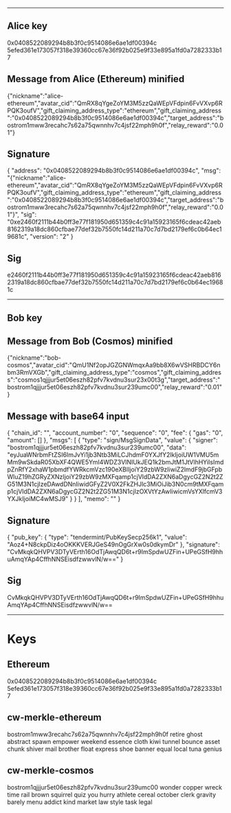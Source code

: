 ------------------------
## Alice key

0x0408522089294b8b3f0c9514086e6ae1df00394c
5efed361e173057f318e39360cc67e36f92b025e9f33e895a1fd0a7282333b17

## Message from Alice (Ethereum) minified
{"nickname":"alice-ethereum","avatar_cid":"QmRX8qYgeZoYM3M5zzQaWEpVFdpin6FvVXvp6RPQK3oufV","gift_claiming_address_type":"ethereum","gift_claiming_address":"0x0408522089294b8b3f0c9514086e6ae1df00394c","target_address":"bostrom1mww3recahc7s62a75qwnnhv7c4jsf22mph9h0f","relay_reward":"0.01"}


## Signature
{
  "address": "0x0408522089294b8b3f0c9514086e6ae1df00394c",
  "msg": "{\"nickname\":\"alice-ethereum\",\"avatar_cid\":\"QmRX8qYgeZoYM3M5zzQaWEpVFdpin6FvVXvp6RPQK3oufV\",\"gift_claiming_address_type\":\"ethereum\",\"gift_claiming_address\":\"0x0408522089294b8b3f0c9514086e6ae1df00394c\",\"target_address\":\"bostrom1mww3recahc7s62a75qwnnhv7c4jsf22mph9h0f\",\"relay_reward\":\"0.01\"}",
  "sig": "0xe2460f2111b44b0ff3e77f181950d651359c4c91a15923165f6cdeac42aeb8162319a18dc860cfbae77def32b7550fc14d211a70c7d7bd2179ef6c0b64ec19681c",
  "version": "2"
}

## Sig
e2460f2111b44b0ff3e77f181950d651359c4c91a15923165f6cdeac42aeb8162319a18dc860cfbae77def32b7550fc14d211a70c7d7bd2179ef6c0b64ec19681c

------------------------

## Bob key

## Message from Bob (Cosmos) minified

{"nickname":"bob-cosmos","avatar_cid":"QmU1Nf2opJGZGNWmqxAa9bb8X6wVSHRBDCY6nbm3RmVXGb","gift_claiming_address_type":"cosmos","gift_claiming_address":"cosmos1qjjjur5et06eszh82pfv7kvdnu3sur23x00t3g","target_address":"bostrom1qjjjur5et06eszh82pfv7kvdnu3sur239umc00","relay_reward":"0.01"}

## Message with base64 input

{
  "chain_id": "",
  "account_number": "0",
  "sequence": "0",
  "fee": {
    "gas": "0",
    "amount": []
  },
  "msgs": [
    {
      "type": "sign/MsgSignData",
      "value": {
        "signer": "bostrom1qjjjur5et06eszh82pfv7kvdnu3sur239umc00",
        "data": "eyJuaWNrbmFtZSI6ImJvYi1jb3Ntb3MiLCJhdmF0YXJfY2lkIjoiUW1VMU5mMm9wSkdaR05XbXF4QWE5YmI4WDZ3VlNIUkJEQ1k2bmJtM1JtVlhHYiIsImdpZnRfY2xhaW1pbmdfYWRkcmVzc190eXBlIjoiY29zbW9zIiwiZ2lmdF9jbGFpbWluZ19hZGRyZXNzIjoiY29zbW9zMXFqamp1cjVldDA2ZXN6aDgycGZ2N2t2ZG51M3N1cjIzeDAwdDNnIiwidGFyZ2V0X2FkZHJlc3MiOiJib3N0cm9tMXFqamp1cjVldDA2ZXN6aDgycGZ2N2t2ZG51M3N1cjIzOXVtYzAwIiwicmVsYXlfcmV3YXJkIjoiMC4wMSJ9"
      }
    }
  ],
  "memo": ""
}

## Signature

{
    "pub_key": {
        "type": "tendermint/PubKeySecp256k1",
        "value": "Aoz4+N8ckpDiz4oOKKKVERJGeS49nOgGrXw0s0dkymDr"
    },
    "signature": "CvMkqkQHVPV3DTyVErth16OdTjAwqQD6t+r9ImSpdwUZFin+UPeGSfH9hhuAmqYAp4CffhNNSEisdfzwwvlN/w=="
}

## Sig
CvMkqkQHVPV3DTyVErth16OdTjAwqQD6t+r9ImSpdwUZFin+UPeGSfH9hhuAmqYAp4CffhNNSEisdfzwwvlN/w==

------------------------

# Keys

## Ethereum
0x0408522089294b8b3f0c9514086e6ae1df00394c
5efed361e173057f318e39360cc67e36f92b025e9f33e895a1fd0a7282333b17

## cw-merkle-ethereum
bostrom1mww3recahc7s62a75qwnnhv7c4jsf22mph9h0f
retire ghost abstract spawn empower weekend essence cloth kiwi tunnel bounce asset chunk shiver mail brother float express shoe banner equal local tuna genius

## cw-merkle-cosmos
bostrom1qjjjur5et06eszh82pfv7kvdnu3sur239umc00
wonder copper wreck time rail brown squirrel quiz you hurry athlete cereal october clerk gravity barely menu addict kind market law style task legal
